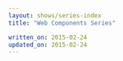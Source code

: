 ```yaml
---
layout: shows/series-index
title: "Web Components Series"

written_on: 2015-02-24
updated_on: 2015-02-24
---
```

